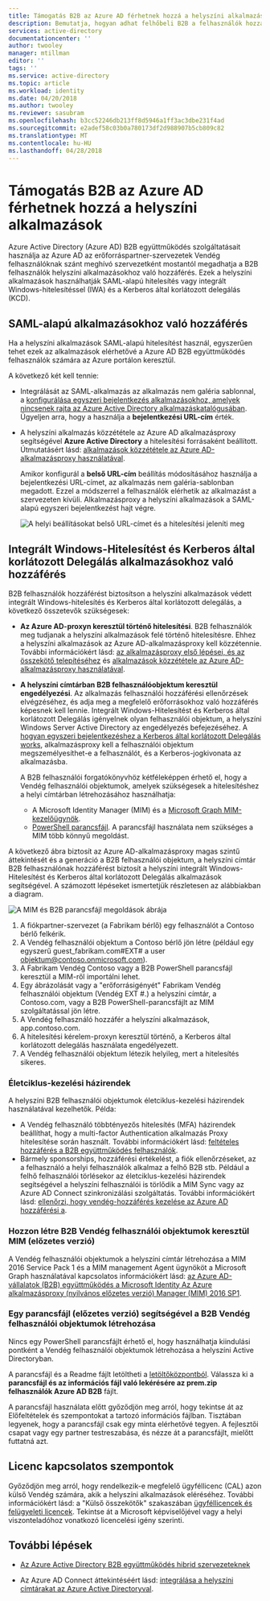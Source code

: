 ```yaml
---
title: Támogatás B2B az Azure AD férhetnek hozzá a helyszíni alkalmazások |} Microsoft Docs
description: Bemutatja, hogyan adhat felhőbeli B2B a felhasználók hozzáférést helyszíni alkalmazások az Azure AD B2B együttműködés.
services: active-directory
documentationcenter: ''
author: twooley
manager: mtillman
editor: ''
tags: ''
ms.service: active-directory
ms.topic: article
ms.workload: identity
ms.date: 04/20/2018
ms.author: twooley
ms.reviewer: sasubram
ms.openlocfilehash: b3cc52246db213ff8d5946a1ff3ac3dbe231f4ad
ms.sourcegitcommit: e2adef58c03b0a780173df2d988907b5cb809c82
ms.translationtype: MT
ms.contentlocale: hu-HU
ms.lasthandoff: 04/28/2018
---
```

# <a name="grant-b2b-users-in-azure-ad-access-to-your-on-premises-applications"></a>Támogatás B2B az Azure AD férhetnek hozzá a helyszíni alkalmazások

Azure Active Directory (Azure AD) B2B együttműködés szolgáltatásait használja az Azure AD az erőforráspartner-szervezetek Vendég felhasználóknak szánt meghívó szervezetként mostantól megadhatja a B2B felhasználók helyszíni alkalmazásokhoz való hozzáférés. Ezek a helyszíni alkalmazások használhatják SAML-alapú hitelesítés vagy integrált Windows-hitelesítéssel (IWA) és a Kerberos által korlátozott delegálás (KCD).

## <a name="access-to-saml-apps"></a>SAML-alapú alkalmazásokhoz való hozzáférés

Ha a helyszíni alkalmazások SAML-alapú hitelesítést használ, egyszerűen tehet ezek az alkalmazások elérhetővé a Azure AD B2B együttműködés felhasználók számára az Azure portálon keresztül.

A következő két kell tennie:

- Integrálását az SAML-alkalmazás az alkalmazás nem galéria sablonnal, a [konfigurálása egyszeri bejelentkezés alkalmazásokhoz, amelyek nincsenek rajta az Azure Active Directory alkalmazáskatalógusában](active-directory-saas-custom-apps.md). Ügyeljen arra, hogy a használja a **bejelentkezési URL-cím** érték.
-  A helyszíni alkalmazás közzététele az Azure AD alkalmazásproxy segítségével **Azure Active Directory** a hitelesítési forrásaként beállított. Útmutatásért lásd: [alkalmazások közzététele az Azure AD-alkalmazásproxy használatával](application-proxy-publish-azure-portal.md). 

   Amikor konfigurál a **belső URL-cím** beállítás módosításához használja a bejelentkezési URL-címet, az alkalmazás nem galéria-sablonban megadott. Ezzel a módszerrel a felhasználók elérhetik az alkalmazást a szervezeten kívüli. Alkalmazásproxy a helyszíni alkalmazások a SAML-alapú egyszeri bejelentkezést hajt végre.
 
   ![A helyi beállításokat belső URL-címet és a hitelesítési jeleníti meg](media/active-directory-b2b-hybrid-cloud-to-on-premises/OnPremAppSettings.PNG)

## <a name="access-to-iwa-and-kcd-apps"></a>Integrált Windows-Hitelesítést és Kerberos által korlátozott Delegálás alkalmazásokhoz való hozzáférés

B2B felhasználók hozzáférést biztosítson a helyszíni alkalmazások védett integrált Windows-hitelesítés és Kerberos által korlátozott delegálás, a következő összetevők szükségesek:

- **Az Azure AD-proxyn keresztül történő hitelesítési**. B2B felhasználók meg tudjanak a helyszíni alkalmazások felé történő hitelesítésre. Ehhez a helyszíni alkalmazások az Azure AD-alkalmazásproxy kell közzétennie. További információkért lásd: [az alkalmazásproxy első lépései, és az összekötő telepítéséhez](active-directory-application-proxy-enable.md) és [alkalmazások közzététele az Azure AD-alkalmazásproxy használatával](application-proxy-publish-azure-portal.md).
- **A helyszíni címtárban B2B felhasználóobjektum keresztül engedélyezési**. Az alkalmazás felhasználói hozzáférési ellenőrzések elvégzéséhez, és adja meg a megfelelő erőforrásokhoz való hozzáférés képesnek kell lennie. Integrált Windows-Hitelesítést és Kerberos által korlátozott Delegálás igényelnek olyan felhasználói objektum, a helyszíni Windows Server Active Directory az engedélyezés befejezéséhez. A [hogyan egyszeri bejelentkezéshez a Kerberos által korlátozott Delegálás works](active-directory-application-proxy-sso-using-kcd.md#how-single-sign-on-with-kcd-works), alkalmazásproxy kell a felhasználói objektum megszemélyesíthet-e a felhasználót, és a Kerberos-jogkivonata az alkalmazásba. 

   A B2B felhasználói forgatókönyvhöz kétféleképpen érhető el, hogy a Vendég felhasználói objektumok, amelyek szükségesek a hitelesítéshez a helyi címtárban létrehozásához használhatja:

   - A Microsoft Identity Manager (MIM) és a [Microsoft Graph MIM-kezelőügynök](#create-b2b-guest-user-objects-through-mim-preview). 
   - [PowerShell parancsfájl](#create-b2b-guest-user-objects-through-a-script-preview). A parancsfájl használata nem szükséges a MIM több könnyű megoldást. 

A következő ábra biztosít az Azure AD-alkalmazásproxy magas szintű áttekintését és a generáció a B2B felhasználói objektum, a helyszíni címtár B2B felhasználónak hozzáférést biztosít a helyszíni integrált Windows-Hitelesítést és Kerberos által korlátozott Delegálás alkalmazások segítségével. A számozott lépéseket ismertetjük részletesen az alábbiakban a diagram.

![A MIM és B2B parancsfájl megoldások ábrája](media/active-directory-b2b-hybrid-cloud-to-on-premises/MIMScriptSolution.PNG)

1.  A fiókpartner-szervezet (a Fabrikam bérlő) egy felhasználót a Contoso bérlő felkérik.
2.  A Vendég felhasználói objektum a Contoso bérlő jön létre (például egy egyszerű guest_fabrikam.com#EXT# a user objektum@contoso.onmicrosoft.com).
3.  A Fabrikam Vendég Contoso vagy a B2B PowerShell parancsfájl keresztül a MIM-ről importálni lehet.
4.  Egy ábrázolását vagy a "erőforrásigényét" Fabrikam Vendég felhasználói objektum (Vendég EXT #.) a helyszíni címtár, a Contoso.com, vagy a B2B PowerShell-parancsfájlt az MIM szolgáltatással jön létre.
5.  A Vendég felhasználó hozzáfér a helyszíni alkalmazások, app.contoso.com.
6.  A hitelesítési kérelem-proxyn keresztül történő, a Kerberos által korlátozott delegálás használata engedélyezett. 
7.  A Vendég felhasználói objektum létezik helyileg, mert a hitelesítés sikeres.

### <a name="lifecycle-management-policies"></a>Életciklus-kezelési házirendek

A helyszíni B2B felhasználói objektumok életciklus-kezelési házirendek használatával kezelhetők. Példa:

- A Vendég felhasználó többtényezős hitelesítés (MFA) házirendek beállíthat, hogy a multi-factor Authentication alkalmazás Proxy hitelesítése során használt. További információkért lásd: [feltételes hozzáférés a B2B együttműködés felhasználók](active-directory-b2b-mfa-instructions.md).
- Bármely sponsorships, hozzáférési értékelést, a fiók ellenőrzéseket, az a felhasználó a helyi felhasználók alkalmaz a felhő B2B stb. Például a felhő felhasználói törlésekor az életciklus-kezelési házirendek segítségével a helyszíni felhasználói is törlődik a MIM Sync vagy az Azure AD Connect szinkronizálási szolgáltatás. További információkért lásd: [ellenőrzi, hogy vendég-hozzáférés kezelése az Azure AD hozzáférési a](active-directory-azure-ad-controls-manage-guest-access-with-access-reviews.md).

### <a name="create-b2b-guest-user-objects-through-mim-preview"></a>Hozzon létre B2B Vendég felhasználói objektumok keresztül MIM (előzetes verzió)

A Vendég felhasználói objektumok a helyszíni címtár létrehozása a MIM 2016 Service Pack 1 és a MIM management Agent ügynököt a Microsoft Graph használatával kapcsolatos információkért lásd: [az Azure AD-vállalatok (B2B) együttműködés a Microsoft Identity Az Azure alkalmazásproxy (nyilvános előzetes verzió) Manager (MIM) 2016 SP1](https://docs.microsoft.com/microsoft-identity-manager/microsoft-identity-manager-2016-graph-b2b-scenario).

### <a name="create-b2b-guest-user-objects-through-a-script-preview"></a>Egy parancsfájl (előzetes verzió) segítségével a B2B Vendég felhasználói objektumok létrehozása

Nincs egy PowerShell parancsfájlt érhető el, hogy használhatja kiindulási pontként a Vendég felhasználói objektumok létrehozása a helyszíni Active Directoryban.

A parancsfájl és a Readme fájlt letöltheti a [letöltőközpontból](https://www.microsoft.com/download/details.aspx?id=51495). Válassza ki a **parancsfájl és az információs fájl való lekérésére az prem.zip felhasználók Azure AD B2B** fájlt.

A parancsfájl használata előtt győződjön meg arról, hogy tekintse át az Előfeltételek és szempontokat a tartozó információs fájlban. Tisztában legyenek, hogy a parancsfájl csak egy minta elérhetővé tegyen. A fejlesztői csapat vagy egy partner testreszabása, és nézze át a parancsfájlt, mielőtt futtatná azt.

## <a name="license-considerations"></a>Licenc kapcsolatos szempontok

Győződjön meg arról, hogy rendelkezik-e megfelelő ügyféllicenc (CAL) azon külső Vendég számára, akik a helyszíni alkalmazások eléréséhez. További információkért lásd: a "Külső összekötők" szakaszában [ügyféllicencek és felügyeleti licencek](https://www.microsoft.com/en-us/licensing/product-licensing/client-access-license.aspx). Tekintse át a Microsoft képviselőjével vagy a helyi viszonteladóhoz vonatkozó licencelési igény szerinti.

## <a name="next-steps"></a>További lépések

- [Az Azure Active Directory B2B együttműködés hibrid szervezeteknek](active-directory-b2b-hybrid-organizations.md)

- Az Azure AD Connect áttekintéséért lásd: [integrálása a helyszíni címtárakat az Azure Active Directoryval](connect/active-directory-aadconnect.md).

